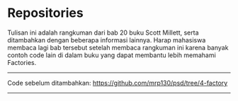 # Repositories

Tulisan ini adalah rangkuman dari bab 20 buku Scott Millett, serta ditambahkan dengan beberapa informasi lainnya. Harap mahasiswa membaca lagi bab tersebut setelah membaca rangkuman ini karena banyak contoh code lain di dalam buku yang dapat membantu lebih memahami Factories.

---

Code sebelum ditambahkan: https://github.com/mrp130/psd/tree/4-factory

---